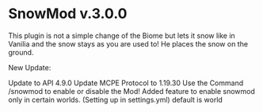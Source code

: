 # SnowMod v.3.0.0

This plugin is not a simple change of the Biome but lets it snow like in Vanilia and the snow stays as you are used to! He places the snow on the ground. 

New Update:

Update to API 4.9.0
Update MCPE Protocol to 1.19.30
Use the Command /snowmod to enable or disable the Mod!
Added feature to enable snowmod only in certain worlds. (Setting up in settings.yml) default is world
